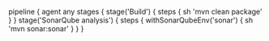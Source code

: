 pipeline {
	agent any
	    stages {
	        stage('Build') { 
	             steps {
	                sh 'mvn clean package'
	        }
	        }
	        stage('SonarQube analysis') { 
	             steps {
	                withSonarQubeEnv('sonar') { 
	                sh 'mvn sonar:sonar'
	                }
	        }
	        }
